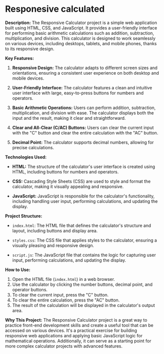 # Responesive calculated

**Description:**
The Responsive Calculator project is a simple web application built using HTML, CSS, and JavaScript. It provides a user-friendly interface for performing basic arithmetic calculations such as addition, subtraction, multiplication, and division. This calculator is designed to work seamlessly on various devices, including desktops, tablets, and mobile phones, thanks to its responsive design.

**Key Features:**

1. **Responsive Design:** The calculator adapts to different screen sizes and orientations, ensuring a consistent user experience on both desktop and mobile devices.

2. **User-Friendly Interface:** The calculator features a clean and intuitive user interface with large, easy-to-press buttons for numbers and operators.

3. **Basic Arithmetic Operations:** Users can perform addition, subtraction, multiplication, and division with ease. The calculator displays both the input and the result, making it clear and straightforward.

4. **Clear and All-Clear (C/AC) Buttons:** Users can clear the current input with the "C" button and clear the entire calculation with the "AC" button.

5. **Decimal Point:** The calculator supports decimal numbers, allowing for precise calculations.

**Technologies Used:**

- **HTML:** The structure of the calculator's user interface is created using HTML, including buttons for numbers and operators.

- **CSS:** Cascading Style Sheets (CSS) are used to style and format the calculator, making it visually appealing and responsive.

- **JavaScript:** JavaScript is responsible for the calculator's functionality, including handling user input, performing calculations, and updating the display.

**Project Structure:**

- `index.html`: The HTML file that defines the calculator's structure and layout, including buttons and display area.

- `styles.css`: The CSS file that applies styles to the calculator, ensuring a visually pleasing and responsive design.

- `script.js`: The JavaScript file that contains the logic for capturing user input, performing calculations, and updating the display.

**How to Use:**

1. Open the HTML file (`index.html`) in a web browser.
2. Use the calculator by clicking the number buttons, decimal point, and operator buttons.
3. To clear the current input, press the "C" button.
4. To clear the entire calculation, press the "AC" button.
5. The result of the calculation will be displayed in the calculator's output area.

**Why This Project:**
The Responsive Calculator project is a great way to practice front-end development skills and create a useful tool that can be accessed on various devices. It's a practical exercise for building responsive web applications and applying basic JavaScript logic for mathematical operations. Additionally, it can serve as a starting point for more complex calculator projects with advanced features.